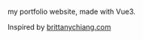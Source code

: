 my portfolio website, made with Vue3.

Inspired by [brittanychiang.com]

[brittanychiang.com]: https://brittanychiang.com

